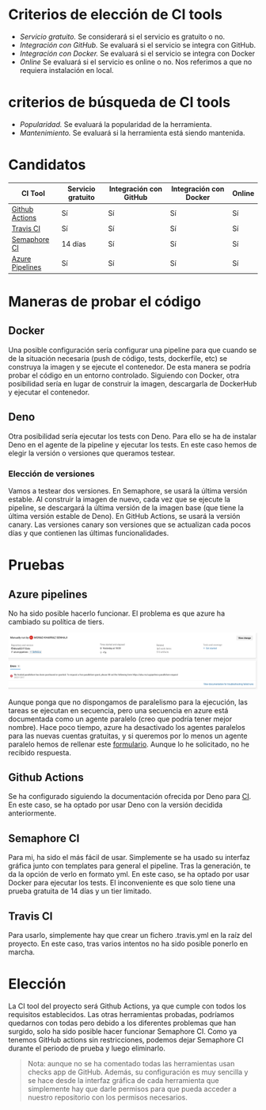 # Criterios de elección de CI tools

- *Servicio gratuito.* Se considerará si el servicio es gratuito o no.
- *Integración con GitHub.* Se evaluará si el servicio se integra con GitHub.
- *Integración con Docker.* Se evaluará si el servicio se integra con Docker
- *Online* Se evaluará si el servicio es online o no. Nos referimos a que no requiera instalación en local.

#  criterios de búsqueda de CI tools

- *Popularidad.* Se evaluará la popularidad de la herramienta.
- *Mantenimiento.* Se evaluará si la herramienta está siendo mantenida.

# Candidatos


| CI Tool                                                                           | Servicio gratuito | Integración con GitHub | Integración con Docker | Online |
|-----------------------------------------------------------------------------------|------------------|-----------------------|-----------------------|--------|
| [Github Actions](https://github.com/features/actions)                             | Sí               | Sí                    | Sí                    | Sí     |
| [Travis CI](https://www.travis-ci.com/)                                           | Sí               | Sí                    | Sí                    | Sí     |
| [Semaphore CI](https://semaphoreci.com/)                                          | 14 días          | Sí                    | Sí                    | Sí     |
| [Azure Pipelines](https://azure.microsoft.com/es-es/products/devops/pipelines/)   | Sí               | Sí                    | Sí                    | Sí     |


# Maneras de probar el código

## Docker

Una posible configuración sería configurar una pipeline para que cuando se de la situación necesaria (push de código, tests, dockerfile, etc) se construya la imagen y se ejecute el contenedor. De esta manera se podría probar el código en un entorno controlado. 
Siguiendo con Docker, otra posibilidad sería en lugar de construir la imagen, descargarla de DockerHub y ejecutar el contenedor.

## Deno

Otra posibilidad sería ejecutar los tests con Deno. Para ello se ha de instalar Deno en el agente de la pipeline y ejecutar los tests.
En este caso hemos de elegir la versión o versiones que queramos testear. 

### Elección de versiones

Vamos a testear dos versiones. En Semaphore, se usará la última versión estable. Al construir la imagen de nuevo, cada vez que se ejecute la pipeline, se descargará la última versión de la imagen base (que tiene la última versión estable de Deno). En GitHub Actions, se usará la versión canary. Las versiones canary son versiones que se actualizan cada pocos días y que contienen las últimas funcionalidades.    

# Pruebas

## Azure pipelines
 
No ha sido posible hacerlo funcionar. El problema es que azure ha cambiado su política de tiers.

![azure](./azure_problems.png)

Aunque ponga que no dispongamos de paralelismo para la ejecución, las tareas se ejecutan en secuencia, pero una secuencia en azure está documentada como un agente paralelo (creo que podría tener mejor nombre). Hace poco tiempo, azure ha desactivado los agentes paralelos para las nuevas cuentas gratuitas, y si queremos por lo menos un agente paralelo hemos de rellenar este [formulario](https://aka.ms/azpipelines-parallelism-request). Aunque lo he solicitado, no he recibido respuesta.

## Github Actions

Se ha configurado siguiendo la documentación ofrecida por Deno para [CI](https://docs.deno.com/runtime/manual/advanced/continuous_integration). En este caso, se ha optado por usar Deno con la versión decidida anteriormente. 

## Semaphore CI

Para mi, ha sido el más fácil de usar. Simplemente se ha usado su interfaz gráfica junto con templates para general el pipeline. Tras la generación, te da la opción de verlo en formato yml. En este caso, se ha optado por usar Docker para ejecutar los tests. El inconveniente es que solo tiene una prueba gratuita de 14 días y un tier limitado.

## Travis CI

Para usarlo, simplemente hay que crear un fichero .travis.yml en la raíz del proyecto. En este caso, tras varios intentos no ha sido posible ponerlo en marcha.

# Elección

La CI tool del proyecto será Github Actions, ya que cumple con todos los requisitos establecidos. Las otras herramientas probadas, podríamos quedarnos con todas pero debido a los diferentes problemas que han surgido, solo ha sido posible hacer funcionar Semaphore CI. Como ya tenemos GitHub actions sin restricciones, podemos dejar Semaphore CI durante el periodo de prueba y luego eliminarlo.

>Nota: aunque no se ha comentado todas las herramientas usan checks app de GitHub. Además, su configuración es muy sencilla y se hace desde la interfaz gráfica de cada herramienta que simplemente hay que darle permisos para que pueda acceder a nuestro repositorio con los permisos necesarios.